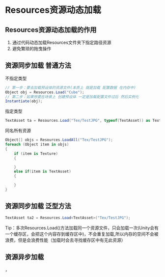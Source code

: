 # Resources资源动态加载 

## Resources资源动态加载的作用  
1. 通过代码动态加载Resources文件夹下指定路径资源
2. 避免繁琐的拖曳操作

## 资源同步加载 普通方法
不指定类型
``` C# 
// 第一步：要去加载预设体的资源文件(本质上 就是加载 配置数据 在内存中)
Object obj = Resources.Load("Cube");
// 第二步：如果想要在场景上 创建预设体 一定是加载配置文件过后 然后实例化
Instantiate(obj);
```
指定类型 
``` C# 
TextAsset ta = Resources.Load("Tex/TestJPG", typeof(TextAsset)) as TextAsset;
```
同名所有资源
``` C#  
Object[] objs = Resources.LoadAll("Tex/TestJPG");
foreach (Object item in objs)
{
    if (item is Texture)
    { 

    }
    else if(item is TextAsset)
    {

    }
}
```
## 资源同步加载 泛型方法
``` C# 
TextAsset ta2 = Resources.Load<TextAsset>("Tex/TestJPG");
```
Tip：多次Resources.Load()方法加载同一个资源文件，只会加载一次(Unity会有一个缓存区，会把这个内容存到缓存区中)，不会重复加载,所以内存的空间不会被浪费，但是会浪费性能（加载时会去寻找缓存区中有无此资源）

## 资源异步加载 
， 